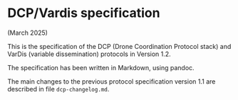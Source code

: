 DCP/Vardis specification
========================


(March 2025)

This is the specification of the DCP (Drone Coordination Protocol stack)  and
VarDis (variable dissemination) protocols in Version 1.2.

The specification has been written in Markdown, using pandoc.

The main changes to the previous protocol specification version 1.1
are described in file `dcp-changelog.md`.
